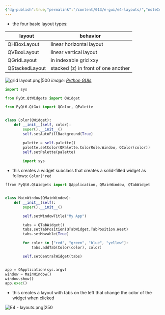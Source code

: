```yaml
---
{"dg-publish":true,"permalink":"/content/013/e-gui/e4-layouts/","noteIcon":"1","created":"2025-08-27T13:15:28.448+01:00","updated":"2025-08-27T10:35:47.000+01:00"}
---
```


- the four basic layout types:

| layout          | behavior                          |
|-----------------|-----------------------------------|
| QHBoxLayout     | linear horizontal layout          |
| QVBoxLayout     | linear vertical layout            |
| QGridLayout     | in indexable grid xxy             |
| QStackedLayout  | stacked (z) in front of one another|

![grid layout.png|500](/img/user/pics/grid%20layout.png)
*image: [Python GUIs](https://www.pythonguis.com/tutorials/pyqt6-layouts/)*

```python
import sys

from PyQt.QtWidgets import QWidget

from PyQt6.QtGui import QColor, QPalette


class Color(QWidget):
    def __init__(self, color):
        super().__init__()
        self.setAutoFillBackground(True)

        palette = self.palette()
        palette.setColor(QPalette.ColorRole.Window, QColor(color))
        self.setPalette(palette)
        
        import sys
```

- this creates  a widget subclass that creates a solid-filled widget as follows: `Color('red`

```python
ffrom PyQt6.QtWidgets import QApplication, QMainWindow, QTabWidget


class MainWindow(QMainWindow):
    def __init__(self):
        super().__init__()

        self.setWindowTitle("My App")

        tabs = QTabWidget()
        tabs.setTabPosition(QTabWidget.TabPosition.West)
        tabs.setMovable(True)

        for color in ["red", "green", "blue", "yellow"]:
            tabs.addTab(Color(color), color)

        self.setCentralWidget(tabs)


app = QApplication(sys.argv)
window = MainWindow()
window.show()
app.exec()
```


- this creates a layout with tabs on the left that change the color of the widget when clicked

![E4 - layouts.png|250](/img/user/pics/E4%20-%20layouts.png)